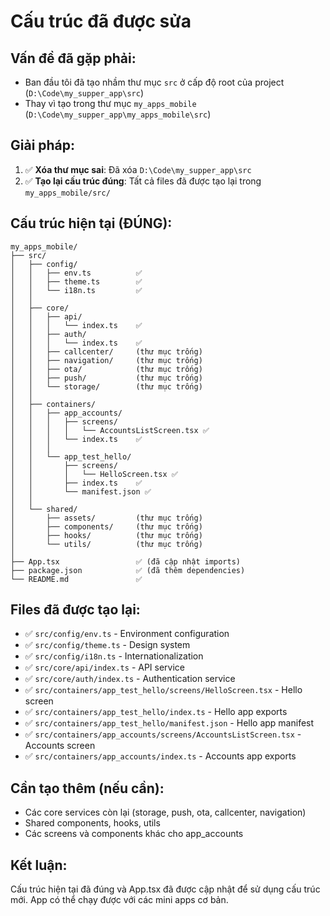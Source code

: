 # Cấu trúc đã được sửa

## Vấn đề đã gặp phải:
- Ban đầu tôi đã tạo nhầm thư mục `src` ở cấp độ root của project (`D:\Code\my_supper_app\src`)
- Thay vì tạo trong thư mục `my_apps_mobile` (`D:\Code\my_supper_app\my_apps_mobile\src`)

## Giải pháp:
1. ✅ **Xóa thư mục sai**: Đã xóa `D:\Code\my_supper_app\src`
2. ✅ **Tạo lại cấu trúc đúng**: Tất cả files đã được tạo lại trong `my_apps_mobile/src/`

## Cấu trúc hiện tại (ĐÚNG):
```
my_apps_mobile/
├── src/
│   ├── config/
│   │   ├── env.ts          ✅
│   │   ├── theme.ts        ✅
│   │   └── i18n.ts         ✅
│   │
│   ├── core/
│   │   ├── api/
│   │   │   └── index.ts    ✅
│   │   ├── auth/
│   │   │   └── index.ts    ✅
│   │   ├── callcenter/     (thư mục trống)
│   │   ├── navigation/     (thư mục trống)
│   │   ├── ota/            (thư mục trống)
│   │   ├── push/           (thư mục trống)
│   │   └── storage/        (thư mục trống)
│   │
│   ├── containers/
│   │   ├── app_accounts/
│   │   │   ├── screens/
│   │   │   │   └── AccountsListScreen.tsx ✅
│   │   │   └── index.ts    ✅
│   │   │
│   │   └── app_test_hello/
│   │       ├── screens/
│   │       │   └── HelloScreen.tsx ✅
│   │       ├── index.ts    ✅
│   │       └── manifest.json ✅
│   │
│   └── shared/
│       ├── assets/         (thư mục trống)
│       ├── components/     (thư mục trống)
│       ├── hooks/          (thư mục trống)
│       └── utils/          (thư mục trống)
│
├── App.tsx                 ✅ (đã cập nhật imports)
├── package.json            ✅ (đã thêm dependencies)
└── README.md               ✅
```

## Files đã được tạo lại:
- ✅ `src/config/env.ts` - Environment configuration
- ✅ `src/config/theme.ts` - Design system
- ✅ `src/config/i18n.ts` - Internationalization
- ✅ `src/core/api/index.ts` - API service
- ✅ `src/core/auth/index.ts` - Authentication service
- ✅ `src/containers/app_test_hello/screens/HelloScreen.tsx` - Hello screen
- ✅ `src/containers/app_test_hello/index.ts` - Hello app exports
- ✅ `src/containers/app_test_hello/manifest.json` - Hello app manifest
- ✅ `src/containers/app_accounts/screens/AccountsListScreen.tsx` - Accounts screen
- ✅ `src/containers/app_accounts/index.ts` - Accounts app exports

## Cần tạo thêm (nếu cần):
- Các core services còn lại (storage, push, ota, callcenter, navigation)
- Shared components, hooks, utils
- Các screens và components khác cho app_accounts

## Kết luận:
Cấu trúc hiện tại đã đúng và App.tsx đã được cập nhật để sử dụng cấu trúc mới. App có thể chạy được với các mini apps cơ bản.
